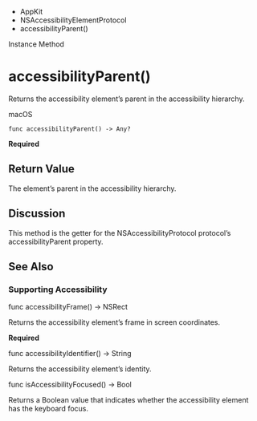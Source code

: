 

- AppKit
- NSAccessibilityElementProtocol
-  accessibilityParent() 

Instance Method

# accessibilityParent()

Returns the accessibility element’s parent in the accessibility hierarchy.

macOS

``` source
func accessibilityParent() -> Any?
```

**Required**

## Return Value

The element’s parent in the accessibility hierarchy.

## Discussion

This method is the getter for the NSAccessibilityProtocol protocol’s accessibilityParent property.

## See Also

### Supporting Accessibility

func accessibilityFrame() -> NSRect

Returns the accessibility element’s frame in screen coordinates.

**Required**

func accessibilityIdentifier() -> String

Returns the accessibility element’s identity.

func isAccessibilityFocused() -> Bool

Returns a Boolean value that indicates whether the accessibility element has the keyboard focus.


